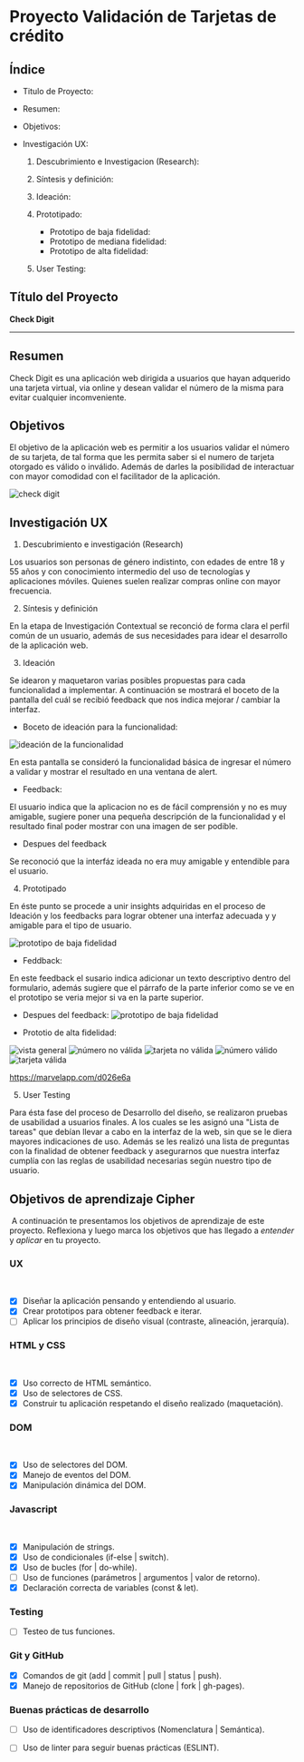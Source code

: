 
# Proyecto Validación de Tarjetas de crédito
## Índice

* Titulo de Proyecto:
* Resumen:
* Objetivos:
* Investigación UX:

    1. Descubrimiento e Investigacion (Research):
    2. Síntesis y definición:
    3. Ideación:
    4. Prototipado:
     
       * Prototipo de baja fidelidad:
       * Prototipo de mediana fidelidad:
       * Prototipo de alta fidelidad:


    5. User Testing:

## Título del Proyecto
  **Check Digit**

***

## Resumen

Check Digit es una aplicación web dirigida a usuarios que hayan adquerido una tarjeta virtual, via online y desean validar el número de la misma para evitar cualquier incomveniente.

## Objetivos

El objetivo de la aplicación web es permitir a los usuarios validar el número de su tarjeta, de tal forma que les permita saber si el numero de tarjeta otorgado es válido o inválido. Además de darles la posibilidad de interactuar con mayor comodidad con el facilitador de la aplicación.


![check digit](img/Captura.PNG)

## Investigación UX
   1. Descubrimiento e investigación (Research)

Los usuarios son personas de género indistinto, con edades de entre 18 y 55 años y con conocimiento intermedio del uso de tecnologías y aplicaciones móviles. Quienes suelen realizar compras online con mayor frecuencia.

  2. Síntesis y definición

En la etapa de Investigación Contextual se reconció de forma clara el perfil común de un usuario, además de sus necesidades para idear el desarrollo de la aplicación web.

  3. Ideación

Se idearon y maquetaron varias posibles propuestas para cada funcionalidad a implementar. A continuación se mostrará el boceto de la pantalla del cuál se  recibió feedback que nos indica mejorar / cambiar la interfaz.
  
  * Boceto de ideación para la funcionalidad: 

  ![ideación de la funcionalidad](img/ideacion.jpeg)
     
En esta pantalla se consideró la funcionalidad básica de ingresar el número a validar y mostrar el resultado en una ventana de alert.

  * Feedback:

El usuario indica que la aplicacion no es de fácil comprensión y no es muy amigable, sugiere poner una pequeña descripción de la funcionalidad y el resultado final poder mostrar con una imagen de ser podible.

 * Despues del feedback

Se reconoció que la interfáz ideada no era muy amigable y entendible para el usuario.

 4. Prototipado

En éste punto se procede a unir insights adquiridas en el proceso de Ideación y los feedbacks para lograr obtener una interfaz adecuada y y amigable para el tipo de usuario.

![prototipo de baja fidelidad](img/prot-baja.jpeg)

  * Feddback:

En este feedback el susario indica adicionar un texto descriptivo dentro del formulario, además sugiere que el párrafo de la parte inferior como se ve en el prototipo se veria mejor si va en la parte superior.

* Despues del feedback:
![prototipo de baja fidelidad](img/feedback.jpeg)


* Prototio de alta fidelidad:

![vista general](img/uno.PNG)
![número no válida](img/noValido.PNG)
![tarjeta no válida](img/tres.PNG)
![número válido](img/valido.PNG)
![tarjeta válida](img/dos.PNG)

https://marvelapp.com/d026e6a


5. User Testing

Para ésta fase del proceso de Desarrollo del diseño, se realizaron pruebas de usabilidad a usuarios finales. A los cuales se les asignó una "Lista de tareas" que debían llevar a cabo en la interfaz de la web, sin que se le diera mayores indicaciones de uso. Además se les realizó una lista de preguntas con la finalidad de obtener feedback y asegurarnos que nuestra interfaz cumplía con las reglas de usabilidad necesarias según nuestro tipo de usuario.

## Objetivos de aprendizaje Cipher
​
A continuación te presentamos los objetivos de aprendizaje de este proyecto. Reflexiona y luego marca los objetivos que has llegado a *entender* y *aplicar* en tu proyecto.
​
### UX
​
- [x] Diseñar la aplicación pensando y entendiendo al usuario.
- [x] Crear prototipos para obtener feedback e iterar.
- [ ] Aplicar los principios de diseño visual (contraste, alineación, jerarquía).
​
### HTML y CSS
​
- [x] Uso correcto de HTML semántico.
- [x] Uso de selectores de CSS.
- [x] Construir tu aplicación respetando el diseño realizado (maquetación).
​
### DOM
​
- [x] Uso de selectores del DOM.
- [x] Manejo de eventos del DOM.
- [x] Manipulación dinámica del DOM.
​
### Javascript
​
- [x] Manipulación de strings.
- [x] Uso de condicionales (if-else | switch).
- [x] Uso de bucles (for | do-while).	
- [ ] Uso de funciones (parámetros | argumentos | valor de retorno).
- [x] Declaración correcta de variables (const & let).
​
### Testing
- [ ] Testeo de tus funciones.
​
### Git y GitHub
- [x] Comandos de git (add | commit | pull | status | push).
- [x] Manejo de repositorios de GitHub (clone | fork | gh-pages).
​
### Buenas prácticas de desarrollo
- [ ] Uso de identificadores descriptivos (Nomenclatura | Semántica).
- [ ] Uso de linter para seguir buenas prácticas (ESLINT).

